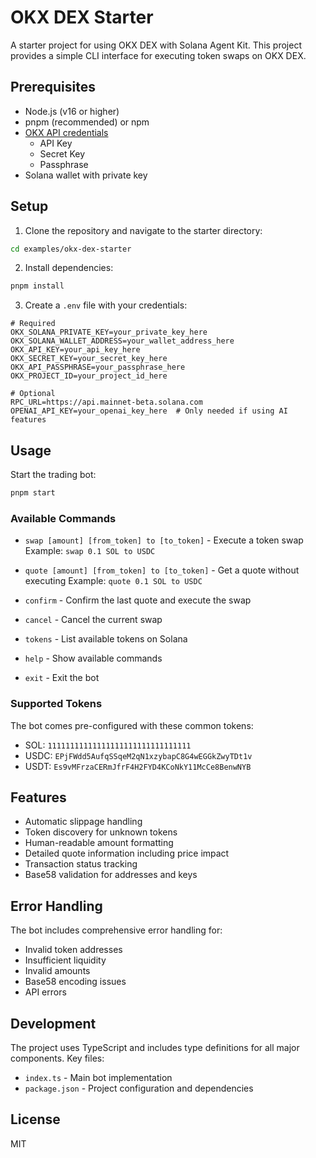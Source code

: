 # OKX DEX Starter

A starter project for using OKX DEX with Solana Agent Kit. This project provides a simple CLI interface for executing token swaps on OKX DEX.

## Prerequisites

- Node.js (v16 or higher)
- pnpm (recommended) or npm
- [OKX API credentials](https://web3.okx.com/build/dev-portal)
  - API Key
  - Secret Key
  - Passphrase
- Solana wallet with private key

## Setup

1. Clone the repository and navigate to the starter directory:
```bash
cd examples/okx-dex-starter
```

2. Install dependencies:
```bash
pnpm install
```

3. Create a `.env` file with your credentials:
```env
# Required
OKX_SOLANA_PRIVATE_KEY=your_private_key_here
OKX_SOLANA_WALLET_ADDRESS=your_wallet_address_here
OKX_API_KEY=your_api_key_here
OKX_SECRET_KEY=your_secret_key_here
OKX_API_PASSPHRASE=your_passphrase_here
OKX_PROJECT_ID=your_project_id_here

# Optional
RPC_URL=https://api.mainnet-beta.solana.com
OPENAI_API_KEY=your_openai_key_here  # Only needed if using AI features
```

## Usage

Start the trading bot:
```bash
pnpm start
```

### Available Commands

- `swap [amount] [from_token] to [to_token]` - Execute a token swap
  Example: `swap 0.1 SOL to USDC`

- `quote [amount] [from_token] to [to_token]` - Get a quote without executing
  Example: `quote 0.1 SOL to USDC`

- `confirm` - Confirm the last quote and execute the swap

- `cancel` - Cancel the current swap

- `tokens` - List available tokens on Solana 

- `help` - Show available commands

- `exit` - Exit the bot

### Supported Tokens

The bot comes pre-configured with these common tokens:
- SOL: `11111111111111111111111111111111`
- USDC: `EPjFWdd5AufqSSqeM2qN1xzybapC8G4wEGGkZwyTDt1v`
- USDT: `Es9vMFrzaCERmJfrF4H2FYD4KCoNkY11McCe8BenwNYB`

## Features

- Automatic slippage handling
- Token discovery for unknown tokens
- Human-readable amount formatting
- Detailed quote information including price impact
- Transaction status tracking
- Base58 validation for addresses and keys

## Error Handling

The bot includes comprehensive error handling for:
- Invalid token addresses
- Insufficient liquidity
- Invalid amounts
- Base58 encoding issues
- API errors

## Development

The project uses TypeScript and includes type definitions for all major components. Key files:

- `index.ts` - Main bot implementation
- `package.json` - Project configuration and dependencies

## License

MIT 